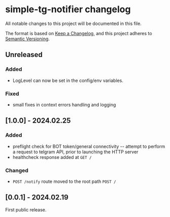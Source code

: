# simple-tg-notifier changelog

All notable changes to this project will be documented in this file.

The format is based on [Keep a Changelog](https://keepachangelog.com/en/1.1.0/),
and this project adheres to [Semantic Versioning](https://semver.org/spec/v2.0.0.html).

## Unreleased
### Added
- LogLevel can now be set in the config/env variables.
### Fixed
- small fixes in context errors handling and logging

## [1.0.0] - 2024.02.25
### Added
- preflight check for BOT token/general connectivity -- attempt to perform a request 
  to telgram API, prior to launching the HTTP server
- healthcheck response added at `GET /`
### Changed
- `POST /notify` route moved to the root path `POST /`

## [0.0.1] - 2024.02.19
First public release.